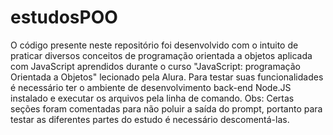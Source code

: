 # estudosPOO
O código presente neste repositório foi desenvolvido com o intuito de praticar diversos conceitos de programação orientada a objetos aplicada com JavaScript aprendidos durante o curso "JavaScript: programação Orientada a Objetos" lecionado pela Alura.
Para testar suas funcionalidades é necessário ter o ambiente de desenvolvimento back-end Node.JS instalado e executar os arquivos pela linha de comando.
Obs: Certas seções foram comentadas para não poluir a saída do prompt, portanto para testar as diferentes partes do estudo é necessário descomentá-las.
